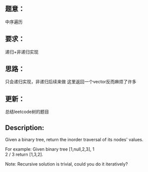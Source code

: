 ## 题意：
中序遍历

## 要求：
递归+非递归实现

## 思路：
只会递归实现，非递归后续来做
这里返回一个vector反而麻烦了许多

## 更新：
总结leetcode树的题目

## Description:
Given a binary tree, return the inorder traversal of its nodes' values.

For example:
Given binary tree [1,null,2,3],
   1
    \
     2
    /
   3
return [1,3,2].

Note: Recursive solution is trivial, could you do it iteratively?

